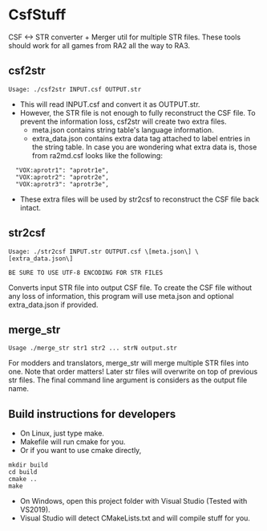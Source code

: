# CsfStuff

CSF &lt;-> STR converter + Merger util for multiple STR files. These tools should work for all games from RA2 all the way to RA3.

## csf2str

```
Usage: ./csf2str INPUT.csf OUTPUT.str
```

* This will read INPUT.csf and convert it as OUTPUT.str.
* However, the STR file is not enough to fully reconstruct the CSF file. To prevent the information loss, csf2str will create two extra files.
  * meta.json contains string table's language information.
  * extra_data.json contains extra data tag attached to label entries in the string table. In case you are wondering what extra data is, those from ra2md.csf looks like the following:

```
  "VOX:aprotr1": "aprotr1e",
  "VOX:aprotr2": "aprotr2e",
  "VOX:aprotr3": "aprotr3e",
```

* These extra files will be used by str2csf to reconstruct the CSF file back intact.

## str2csf

```
Usage: ./str2csf INPUT.str OUTPUT.csf \[meta.json\] \[extra_data.json\]

BE SURE TO USE UTF-8 ENCODING FOR STR FILES
```

Converts input STR file into output CSF file.
To create the CSF file without any loss of information,
this program will use meta.json and optional extra_data.json if provided.

## merge_str

```
Usage ./merge_str str1 str2 ... strN output.str
```

For modders and translators, merge_str will merge multiple STR files into one.
Note that order matters!
Later str files will overwrite on top of previous str files.
The final command line argument is considers as the output file name.

## Build instructions for developers

* On Linux, just type make.
* Makefile will run cmake for you.
* Or if you want to use cmake directly,
```
mkdir build
cd build
cmake ..
make
```
* On Windows, open this project folder with Visual Studio (Tested with VS2019).
* Visual Studio will detect CMakeLists.txt and will compile stuff for you.
